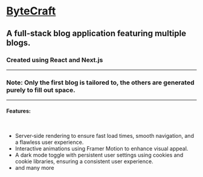 # <a href="https://bytecraft-psi.vercel.app/">ByteCraft</a>

## A full-stack blog application featuring multiple blogs.

### Created using React and Next.js

<hr />

### Note: Only the first blog is tailored to, the others are generated purely to fill out space.

<hr />

#### Features:

<br />

<ul>
  <li>
  Server‑side rendering to ensure fast load times, smooth navigation, and a flawless user experience.
  </li>
  <li>
   Interactive animations using Framer Motion to enhance visual appeal.
  </li>
  <li>
    A dark mode toggle with persistent user settings using cookies and cookie libraries, ensuring a consistent user experience.
  </li>
  <li>
    and many more
  </li>
</ul>

